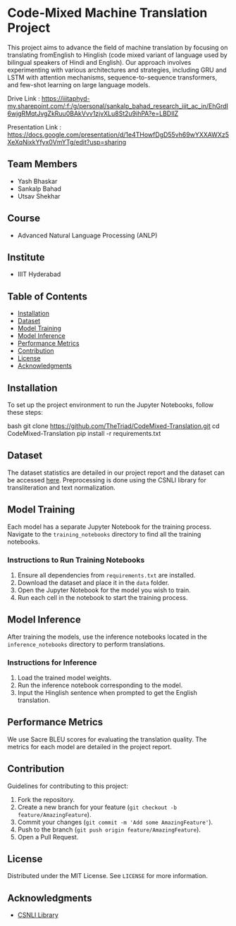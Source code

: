 # Code-Mixed Machine Translation Project

This project aims to advance the field of machine translation by focusing on translating fromEnglish to Hinglish (code mixed variant of language used by bilingual speakers of Hindi and English). Our approach involves experimenting with various architectures and strategies, including GRU and LSTM with attention mechanisms, sequence-to-sequence transformers, and few-shot learning on large language models.

Drive Link : https://iiitaphyd-my.sharepoint.com/:f:/g/personal/sankalp_bahad_research_iiit_ac_in/EhGrdI6wjgRMqtJvgZkRuu0BAkVvv1zjvXLu8St2u9ihPA?e=LBDIlZ

Presentation Link : https://docs.google.com/presentation/d/1e4THowfDgD55vh69wYXXAWXz5XeXqNixkYfyx0VmYTg/edit?usp=sharing

## Team Members

- Yash Bhaskar
- Sankalp Bahad
- Utsav Shekhar

## Course

- Advanced Natural Language Processing (ANLP)

## Institute

- IIIT Hyderabad

## Table of Contents

- [Installation](#installation)
- [Dataset](#dataset)
- [Model Training](#model-training)
- [Model Inference](#model-inference)
- [Performance Metrics](#performance-metrics)
- [Contribution](#contribution)
- [License](#license)
- [Acknowledgments](#acknowledgments)

## Installation

To set up the project environment to run the Jupyter Notebooks, follow these steps:

bash
git clone https://github.com/TheTriad/CodeMixed-Translation.git
cd CodeMixed-Translation
pip install -r requirements.txt


## Dataset

The dataset statistics are detailed in our project report and the dataset can be accessed [here](https://ritual.uh.edu/lince/datasets). Preprocessing is done using the CSNLI library for transliteration and text normalization.

## Model Training

Each model has a separate Jupyter Notebook for the training process. Navigate to the `training_notebooks` directory to find all the training notebooks.

### Instructions to Run Training Notebooks

1. Ensure all dependencies from `requirements.txt` are installed.
2. Download the dataset and place it in the `data` folder.
3. Open the Jupyter Notebook for the model you wish to train.
4. Run each cell in the notebook to start the training process.

## Model Inference

After training the models, use the inference notebooks located in the `inference_notebooks` directory to perform translations.

### Instructions for Inference

1. Load the trained model weights.
2. Run the inference notebook corresponding to the model.
3. Input the Hinglish sentence when prompted to get the English translation.

## Performance Metrics

We use Sacre BLEU scores for evaluating the translation quality. The metrics for each model are detailed in the project report.

## Contribution

Guidelines for contributing to this project:

1. Fork the repository.
2. Create a new branch for your feature (`git checkout -b feature/AmazingFeature`).
3. Commit your changes (`git commit -m 'Add some AmazingFeature'`).
4. Push to the branch (`git push origin feature/AmazingFeature`).
5. Open a Pull Request.

## License

Distributed under the MIT License. See `LICENSE` for more information.

## Acknowledgments

- [CSNLI Library](https://aclanthology.org/2021.calcs-1.7.pdf)
